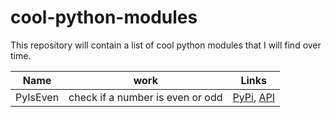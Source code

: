 # cool-python-modules
This repository will contain a list of cool python modules that I will find over time.

Name | work | Links
--- | --- | ---
PyIsEven | check if a number is even or odd | [PyPi](https://pypi.org/project/PyIsEven/), [API](https://isevenapi.xyz/)
